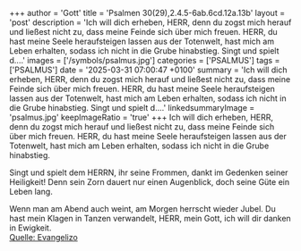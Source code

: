 +++
author = 'Gott'
title = 'Psalmen 30(29),2.4.5-6ab.6cd.12a.13b'
layout = 'post'
description = 'Ich will dich erheben, HERR,  denn du zogst mich herauf  und ließest nicht zu, dass meine Feinde sich über mich freuen. HERR, du hast meine Seele heraufsteigen lassen aus der Totenwelt,  hast mich am Leben erhalten, sodass ich nicht in die Grube hinabstieg.  Singt und spielt d....'
images = ['/symbols/psalmus.jpg']
categories = ['PSALMUS']
tags = ['PSALMUS']
date = '2025-03-31 07:00:47 +0100'
summary = 'Ich will dich erheben, HERR,  denn du zogst mich herauf  und ließest nicht zu, dass meine Feinde sich über mich freuen. HERR, du hast meine Seele heraufsteigen lassen aus der Totenwelt,  hast mich am Leben erhalten, sodass ich nicht in die Grube hinabstieg.  Singt und spielt d....'
linkedsummaryImage = 'psalmus.jpg'
keepImageRatio = 'true'
+++
Ich will dich erheben, HERR, 
denn du zogst mich herauf 
und ließest nicht zu, dass meine Feinde sich über mich freuen.
HERR, du hast meine Seele heraufsteigen lassen aus der Totenwelt, 
hast mich am Leben erhalten, sodass ich nicht in die Grube hinabstieg.

Singt und spielt dem HERRN, ihr seine Frommen, 
dankt im Gedenken seiner Heiligkeit!
Denn sein Zorn dauert nur einen Augenblick,
doch seine Güte ein Leben lang.<!--more-->

Wenn man am Abend auch weint,
am Morgen herrscht wieder Jubel.
Du hast mein Klagen in Tanzen verwandelt,
HERR, mein Gott, ich will dir danken in Ewigkeit.<br> [Quelle: Evangelizo](https://evangeliumtagfuertag.org/DE/gospel)